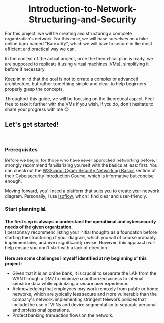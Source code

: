 <h1 align="center">Introduction-to-Network-Structuring-and-Security</h1>

<p>
For this project, we will be creating and structuring a complete organization's network. For this case, we will base ourselves on a fake online bank named "Bankurity", which we will have to secure in the most efficient and practical way we can.

In the context of the actual project, once the theoretical plan is ready, we are supposed to replicate it using virtual machines (VMs), simplifying it before if necessary.

Keep in mind that the goal is not to create a complex or advanced architecture, but rather something simple and clean to help beginners properly grasp the concepts.

Throughout this guide, we will be focusing on the theoretical aspect. Feel free to take it further with the VMs if you wish. If you do, don't hesitate to share your progress with me 😊
</p>
<h2>
Let's get started!
</h2>
</br>
<h3>Prerequisites</h3>
<p>
Before we begin, for those who have never approched networking before, I strongly recommend familiarizing yourself with the basics at least first. You can check out the <a href="https://www.w3schools.com/cybersecurity/cybersecurity_networking.php">W3School Cyber Security Networking Basics</a> section of their Cybersecurity Introduction Course, which is informative but concise enough.

Moving forward, you'll need a platform that suits you to create your network diagram. Personally, I use <a href="https://isoflow.io/">Isoflow</a>, which I find clear and user-friendly.
</p>
<h3>Start planning 📊</h3>
<p>
<b>The first step is always to understand the operational and cybersecurity needs of the given organization.</b>
</br>
I personnaly recommend listing your initial thoughts as a foundation before starting the structuring of your diagram, which you will of course probably implement later, and even significantly revise. However, this approach will help ensure you don't start with a lack of direction.
</br>
</br>
<b>Here are some challenges I myself identified at my beginning of this project :</b>
<ul>
<li>Given that it is an online bank, it is crucial to separate the LAN from the WAN through a DMZ to minimize unauthorized access to internal sensitive data while optimizing a secure user experience.</li>
<li>Acknowledging that employees may work remotely from public or home networks, which are typically less secure and more vulnerable than the company's network: implementing stringent telework policies that include the use of VPNs and device segmentation to separate personal and professional operations.

</li>

  <li>Protect banking transaction flows on the network.</li>
</ul>
</p>

